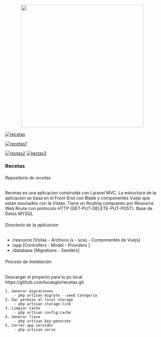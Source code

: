 <p align="center"><a href="https://laravel.com" target="_blank"><img src="https://raw.githubusercontent.com/laravel/art/master/logo-lockup/5%20SVG/2%20CMYK/1%20Full%20Color/laravel-logolockup-cmyk-red.svg" width="400"></a></p>

<a href="https://ibb.co/xgP9GhV"><img src="https://i.ibb.co/qgXq9Bb/recetas.png" alt="recetas" border="0"></a>

<a href="https://ibb.co/D4NsbRX"><img src="https://i.ibb.co/VVdrNqy/recetas1.png" alt="recetas1" border="0"></a>

<a href="https://ibb.co/jZJZ1Kz"><img src="https://i.ibb.co/wrcrxH7/rectas2.png" alt="rectas2" border="0"></a>
<a href="https://ibb.co/p4BTKmG"><img src="https://i.ibb.co/dkwvph1/rectas3.png" alt="rectas3" border="0"></a>

<h3>Recetas</h3>
<h6>Repositorio de recetas</h6>
<p>
  Recetas es una aplicacion construida con Laravel MVC. 
  La estructura de la aplicacion se basa en el Front-End con Blade y componentes Vuejs   que estan asociados con la Vistas.
  Tiene un Routing compuesto por Resource Web Route con protocolo HTTP (GET-PUT-DELETE-PUT-POST).
  Base de Datos MYSQL 
</p>

<h6>Directorio de la aplicacion</h6>
<ul>
    <li>/resource [Vistas - Archivos js - scss - Componentes de Vuejs]</li>
    <li>/app  [Controllers - Model - Providers ]</li>
    <li>/database [Migrations - Seeders]</li>
</ul>

<h6>Proceso de Instalación</h6>
<p>Descargar el proyecto para tu pc local https://github.com/lucasgio/recetas.git</p>




    1. Generar migraciones 
        - php artisan migrate --seed Categoria
    2. Dar permiso al local storage
   	    - php artisan storage:link 
    3. Limpiar Cache
        - php artisan config:cache
    4. Generar llave 
        - php artisan key:generate
    5. Correr app servidor
        - php artisan serve
